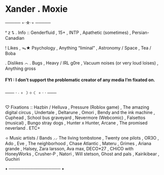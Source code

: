# Xander . Moxie

───── ⋆⋅☆⋅⋆ ─────

ᶻ 𝗓 𐰁 . Info :: Genderfluid , 15+ , INTP ,  Apathetic (sometimes) , Persian-Canadian

! Likes ,  ᯓ★  Psychology , Anything “liminal” ,  Astronomy / Space , Tea / Boba 

.  Dislikes ෴ . Bugs , Heavy / IRL g0re , Vacuum noises (or very loud loises) , Anything gross 

#### FYI : I don’t support the problematic creator of any media I’m fixated on.
───  ⋅ ∙ ∘ ☽ ༓ ☾ ∘ ⋅ ⋅  ───

♡  Fixations ::  Hazbin / Helluva ,  Pressure (Roblox game) , The amazing digital circus , Undertale , Deltarune , Omori , Bendy and the ink machine , Cuphead , School bus graveyard , Nevermore (Webcomic) , Falsettos (musical) , Bungo stray dogs , Hunter x Hunter,  Arcane , The promised neverland . ETC+


 ⟢ Music artists / Bands ⸝⸝ The living tombstone , Twenty one pilots , OR3O , Ado , Eve , The neighborhood , Chase Atlantic , Materu , Grimes , Ariana grande , Halsey, Zara larsson,  Ava max,  DECO*27 , CHiCO with HoneyWorks , Crusher-P , Natori , Will stetson, Ghost and pals , Kairikibear , Guchiri 

• ───────────────── •
